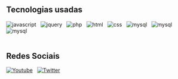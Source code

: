 
<div style="display: inline_block">
  
  ## Tecnologias usadas<br>
  <img align="center" alt="javascript" src="https://img.shields.io/badge/JavaScript-323330?style=for-the-badge&logo=javascript&logoColor=F7DF1E"/>
  &nbsp;
 <img align="center" alt="jquery" src="https://img.shields.io/badge/jQuery-0769AD?style=for-the-badge&logo=jquery&logoColor=white"/>
  &nbsp;
   <img align="center" alt="php" src="https://img.shields.io/badge/PHP-777BB4?style=for-the-badge&logo=php&logoColor=white"/>
  &nbsp;
  <img align="center" alt="html" src="https://img.shields.io/badge/HTML5-E34F26?style=for-the-badge&logo=html5&logoColor=white"/>
  &nbsp;
  <img align="center" alt="css" src="https://img.shields.io/badge/CSS3-1572B6?style=for-the-badge&logo=css3&logoColor=white"/>
  &nbsp;
    <img align="center" alt="mysql" src="https://img.shields.io/badge/MySQL-00000F?style=for-the-badge&logo=mysql&logoColor=white"/>
  &nbsp;
  <img align="center" alt="mysql" src="https://img.shields.io/badge/Bootstrap-563D7C?style=for-the-badge&logo=bootstrap&logoColor=white"/>
    &nbsp; 
      <img align="center" alt="mysql" src="https://img.shields.io/badge/Go-00ADD8?style=for-the-badge&logo=go&logoColor=white"/>

    
  </div>
  <br>
  
  ## Redes Sociais
  [![Youtube](https://img.shields.io/badge/YouTube-FF0000?style=for-the-badge&logo=youtube&logoColor=white)](https://www.youtube.com/@botzinhumilde)
  &nbsp;
   [![Twitter]( 	https://img.shields.io/badge/Twitter-1DA1F2?style=for-the-badge&logo=twitter&logoColor=white)](https://twitter.com/BotStateW)
  
